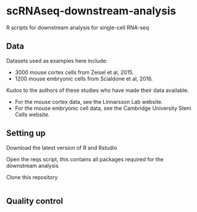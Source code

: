 # scRNAseq-downstream-analysis
R scripts for downstream analysis for single-cell RNA-seq

## Data
Datasets used as examples here include:
* 3000 mouse cortex cells from Zeisel et al, 2015.
* 1200 mouse embryonic cells from Scialdone et al, 2016.

Kudos to the authors of these studies who have made their data available.
* For the mouse cortex data, see the Linnarsson Lab website.
* For the mouse embryonic cell data, see the Cambridge University Stem Cells website.

## Setting up
Download the latest version of R and Rstudio

Open the reqs script, this contains all packages required for the downstream analysis

Clone this repository
```R

```

## Quality control

